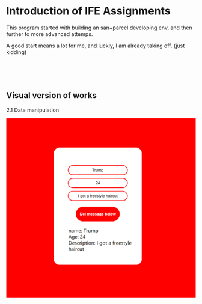 # Introduction of IFE Assignments
<p>This program started with building an san+parcel developing env, and then further to more advanced attemps.</p>
<p>A good start means a lot for me, and luckly, I am already taking off. (just kidding)</p>
<br>
<br>
<br>
<h2>Visual version of works</h2>
<p>2.1 Data manipulation</p>
<img src="./src/img/data-manipulation.png">
